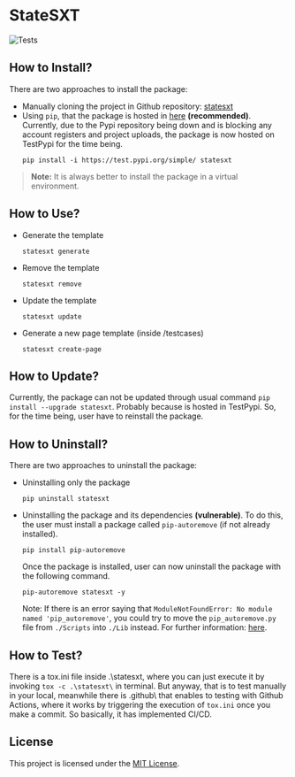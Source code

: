 # StateSXT

![Tests](https://github.com/cjsonnnnn/statesxt/actions/workflows/test.yml/badge.svg)
<br/>

## How to Install?
There are two approaches to install the package:
- Manually cloning the project in Github repository: [statesxt](https://github.com/jsonnnnn/statesxt)
- Using `pip`, that the package is hosted in [here](https://test.pypi.org/project/statesxt/) <b>(recommended)</b>. 
  Currently, due to the Pypi repository being down and is blocking any account registers and project uploads, the package is now hosted on TestPypi for the time being.
  ``` console
  pip install -i https://test.pypi.org/simple/ statesxt
  ```

> **Note:** It is always better to install the package in a virtual environment.

## How to Use?

- Generate the template
  ``` console
  statesxt generate
  ```
- Remove the template
  ``` console
  statesxt remove
  ```
- Update the template
  ``` console
  statesxt update
  ```
- Generate a new page template (inside /testcases)
  ``` console
  statesxt create-page
  ```


## How to Update?

Currently, the package can not be updated through usual command `pip install --upgrade statesxt`. Probably because is hosted in TestPypi.
So, for the time being, user have to reinstall the package.


## How to Uninstall?
There are two approaches to uninstall the package:
- Uninstalling only the package
  ``` console
  pip uninstall statesxt
  ```
- Uninstalling the package and its dependencies <b>(vulnerable)</b>.
  To do this, the user must install a package called `pip-autoremove` (if not already installed).
  ``` console
  pip install pip-autoremove
  ```
  Once the package is installed, user can now uninstall the package with the following command.
  ``` console
  pip-autoremove statesxt -y
  ```
  Note: If there is an error saying that `ModuleNotFoundError: No module named 'pip_autoremove'`, you could try to move the `pip_autoremove.py` file from `./Scripts` into `./Lib` instead. For further information: [here](https://stackoverflow.com/questions/74523001/modulenotfounderror-when-trying-to-use-pip-autoremove).


## How to Test?
There is a tox.ini file inside .\statesxt\, where you can just execute it by invoking `tox -c .\statesxt\` in terminal. But anyway, that is to test manually in your local, meanwhile there is .github\ that enables to testing with Github Actions, where it works by triggering the execution of `tox.ini` once you make a commit. So basically, it has implemented CI/CD. 


## License
This project is licensed under the [MIT License](https://github.com/cjsonnnnn/statesxt?tab=MIT-1-ov-file).